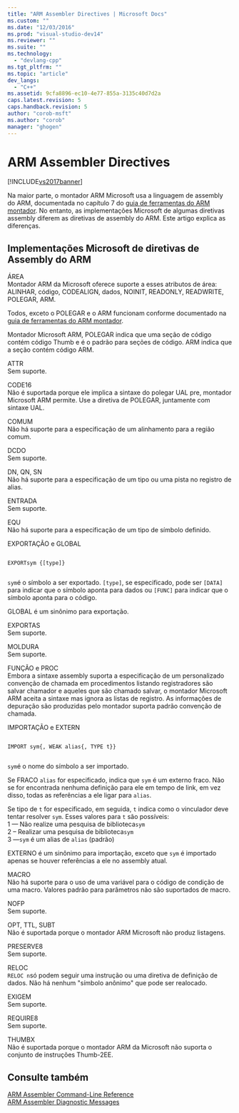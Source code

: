 ```yaml
---
title: "ARM Assembler Directives | Microsoft Docs"
ms.custom: ""
ms.date: "12/03/2016"
ms.prod: "visual-studio-dev14"
ms.reviewer: ""
ms.suite: ""
ms.technology: 
  - "devlang-cpp"
ms.tgt_pltfrm: ""
ms.topic: "article"
dev_langs: 
  - "C++"
ms.assetid: 9cfa8896-ec10-4e77-855a-3135c40d7d2a
caps.latest.revision: 5
caps.handback.revision: 5
author: "corob-msft"
ms.author: "corob"
manager: "ghogen"
---
```

# ARM Assembler Directives
[!INCLUDE[vs2017banner](../../assembler/inline/includes/vs2017banner.md)]

Na maior parte, o montador ARM Microsoft usa a linguagem de assembly do ARM, documentada no capítulo 7 do [guia de ferramentas do ARM montador](http://go.microsoft.com/fwlink/?LinkId=246102).  No entanto, as implementações Microsoft de algumas diretivas assembly diferem as diretivas de assembly do ARM.  Este artigo explica as diferenças.  
  
## Implementações Microsoft de diretivas de Assembly do ARM  
 ÁREA  
 Montador ARM da Microsoft oferece suporte a esses atributos de área: ALINHAR, código, CODEALIGN, dados, NOINIT, READONLY, READWRITE, POLEGAR, ARM.  
  
 Todos, exceto o POLEGAR e o ARM funcionam conforme documentado na [guia de ferramentas do ARM montador](http://go.microsoft.com/fwlink/?LinkId=246102).  
  
 Montador Microsoft ARM, POLEGAR indica que uma seção de código contém código Thumb e é o padrão para seções de código.  ARM indica que a seção contém código ARM.  
  
 ATTR  
 Sem suporte.  
  
 CODE16  
 Não é suportada porque ele implica a sintaxe do polegar UAL pre, montador Microsoft ARM permite.  Use a diretiva de POLEGAR, juntamente com sintaxe UAL.  
  
 COMUM  
 Não há suporte para a especificação de um alinhamento para a região comum.  
  
 DCDO  
 Sem suporte.  
  
 DN, QN, SN  
 Não há suporte para a especificação de um tipo ou uma pista no registro de alias.  
  
 ENTRADA  
 Sem suporte.  
  
 EQU  
 Não há suporte para a especificação de um tipo de símbolo definido.  
  
 EXPORTAÇÃO e GLOBAL  
 ```  
  
EXPORTsym {[type]}  
  
```  
  
 `sym`é o símbolo a ser exportado.  `[type]`, se especificado, pode ser `[DATA]` para indicar que o símbolo aponta para dados ou `[FUNC]` para indicar que o símbolo aponta para o código.  
  
 GLOBAL é um sinônimo para exportação.  
  
 EXPORTAS  
 Sem suporte.  
  
 MOLDURA  
 Sem suporte.  
  
 FUNÇÃO e PROC  
 Embora a sintaxe assembly suporta a especificação de um personalizado convenção de chamada em procedimentos listando registradores são salvar chamador e aqueles que são chamado salvar, o montador Microsoft ARM aceita a sintaxe mas ignora as listas de registro.  As informações de depuração são produzidas pelo montador suporta padrão convenção de chamada.  
  
 IMPORTAÇÃO e EXTERN  
 ```  
  
IMPORT sym{, WEAK alias{, TYPE t}}  
  
```  
  
 `sym`é o nome do símbolo a ser importado.  
  
 Se FRACO `alias` for especificado, indica que `sym` é um externo fraco.  Não se for encontrada nenhuma definição para ele em tempo de link, em vez disso, todas as referências a ele ligar para `alias`.  
  
 Se tipo de  `t` for especificado, em seguida, `t` indica como o vinculador deve tentar resolver `sym`.  Esses valores para `t` são possíveis:   
1 — Não realize uma pesquisa de biblioteca`sym`   
2 – Realizar uma pesquisa de biblioteca`sym`   
3 —`sym` é um alias de `alias` \(padrão\)  
  
 EXTERNO é um sinônimo para importação, exceto que `sym` é importado apenas se houver referências a ele no assembly atual.  
  
 MACRO  
 Não há suporte para o uso de uma variável para o código de condição de uma macro.  Valores padrão para parâmetros não são suportados de macro.  
  
 NOFP  
 Sem suporte.  
  
 OPT, TTL, SUBT  
 Não é suportada porque o montador ARM Microsoft não produz listagens.  
  
 PRESERVE8  
 Sem suporte.  
  
 RELOC  
 `RELOC n`só podem seguir uma instrução ou uma diretiva de definição de dados.  Não há nenhum "símbolo anônimo" que pode ser realocado.  
  
 EXIGEM  
 Sem suporte.  
  
 REQUIRE8  
 Sem suporte.  
  
 THUMBX  
 Não é suportada porque o montador ARM da Microsoft não suporta o conjunto de instruções Thumb\-2EE.  
  
## Consulte também  
 [ARM Assembler Command\-Line Reference](../../assembler/arm/arm-assembler-command-line-reference.md)   
 [ARM Assembler Diagnostic Messages](../../assembler/arm/arm-assembler-diagnostic-messages.md)